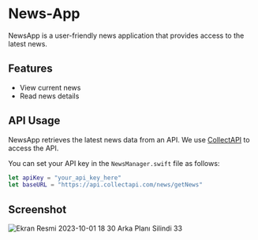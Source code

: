# News-App

NewsApp is a user-friendly news application that provides access to the latest news.

## Features

- View current news
- Read news details

## API Usage

NewsApp retrieves the latest news data from an API. We use [CollectAPI](https://www.collectapi.com/) to access the API.

You can set your API key in the `NewsManager.swift` file as follows:

```swift
let apiKey = "your_api_key_here"
let baseURL = "https://api.collectapi.com/news/getNews"
```

## Screenshot

![Ekran Resmi 2023-10-01 18 30 Arka Planı Silindi 33](https://github.com/eminkarakas/News-App/assets/135707676/0b1c2c10-1582-471a-b1cb-4ab6153d5706)
